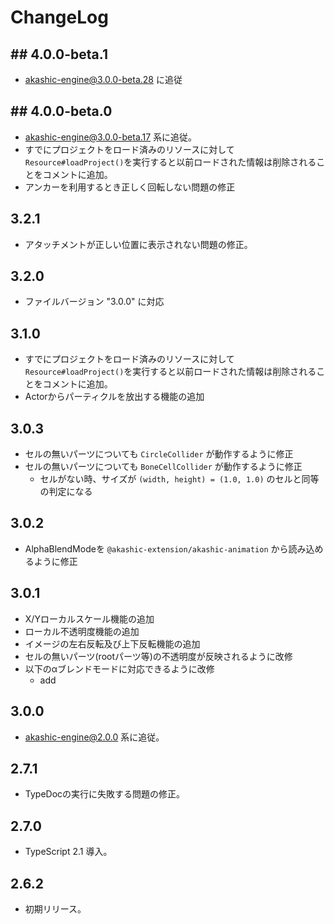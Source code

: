 # ChangeLog

## ## 4.0.0-beta.1

* akashic-engine@3.0.0-beta.28 に追従

## ## 4.0.0-beta.0

* akashic-engine@3.0.0-beta.17 系に追従。
* すでにプロジェクトをロード済みのリソースに対して`Resource#loadProject()`を実行すると以前ロードされた情報は削除されることをコメントに追加。
* アンカーを利用するとき正しく回転しない問題の修正

## 3.2.1

* アタッチメントが正しい位置に表示されない問題の修正。

## 3.2.0

* ファイルバージョン "3.0.0" に対応

## 3.1.0

* すでにプロジェクトをロード済みのリソースに対して`Resource#loadProject()`を実行すると以前ロードされた情報は削除されることをコメントに追加。
* Actorからパーティクルを放出する機能の追加

## 3.0.3

* セルの無いパーツについても `CircleCollider` が動作するように修正
* セルの無いパーツについても `BoneCellCollider` が動作するように修正
  * セルがない時、サイズが `(width, height) = (1.0, 1.0)` のセルと同等の判定になる

## 3.0.2

* AlphaBlendModeを `@akashic-extension/akashic-animation` から読み込めるように修正

## 3.0.1

* X/Yローカルスケール機能の追加
* ローカル不透明度機能の追加
* イメージの左右反転及び上下反転機能の追加
* セルの無いパーツ(rootパーツ等)の不透明度が反映されるように改修
* 以下のαブレンドモードに対応できるように改修
  * add

## 3.0.0

* akashic-engine@2.0.0 系に追従。

## 2.7.1

* TypeDocの実行に失敗する問題の修正。

## 2.7.0

* TypeScript 2.1 導入。

## 2.6.2

* 初期リリース。
